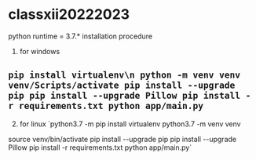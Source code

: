 # classxii20222023


python runtime = 3.7.*
installation procedure
1) for windows 

`pip install virtualenv\n
python -m venv venv
venv/Scripts/activate
pip install --upgrade pip
pip install --upgrade Pillow
pip install -r requirements.txt
python app/main.py`
---
2) for linux 
`python3.7 -m pip install virtualenv
python3.7 -m venv venv

source venv/bin/activate
pip install --upgrade pip
pip install --upgrade Pillow
pip install -r requirements.txt
python app/main.py`
